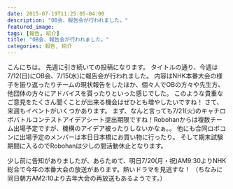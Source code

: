 ```yaml
---
date: 2015-07-19T11:25:05-04:00
description: "OB会、報告会が行われました。"
featured_image: 
tags: [報告, 紹介]
title: "OB会、報告会が行われました。"
categories: 報告, 紹介
---
```


こんにちは。
先週に引き続いての投稿になります。
タイトルの通り、今週は7/12(日)にOB会、7/15(水)に報告会が行われました。
内容はNHK本番大会の様子を振り返ったりチームの現状報告をしたほか、個々人でOBの方々や先生方、他団体の方々にアドバイスを貰ったりといった感じでした。
このような貴重なご意見をたくさん聞くことが出来る機会はぜひとも増やしたいですね！
さて、来週もイベントがいくつかあります。
まず、なんと言っても7/21(火)のキャチロボバトルコンテストアイデアシート提出期限ですね！Robohanからは複数チーム出場予定ですが、機構のアイデア被ったりしないかなぁ。。
他にも合同ロボコンに出場予定のメンバーは本日日本橋にお買い物に行ったり。
そして期末試験期間に入るのでRobohanは少しの間活動休止となります。

 

少し前に告知がありましたが、あらためて、明日7/20(月・祝)AM9:30よりNHK総合で今年の本番大会の放送があります。熱いドラマを見逃すな！
（ちなみに同日朝方AM2:10より去年大会の再放送もあるようです。）
